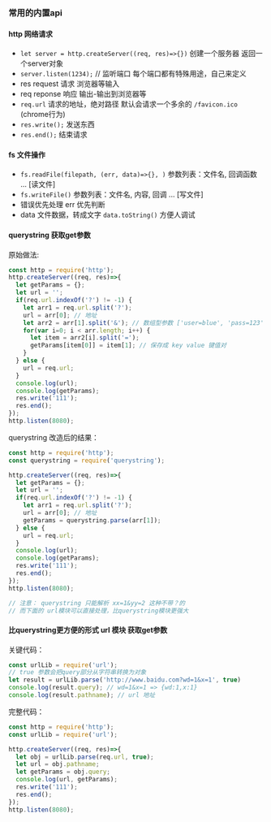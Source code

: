 ### 常用的内置api

#### http 网络请求

- `let server = http.createServer((req, res)=>{})` 创建一个服务器 返回一个server对象
- `server.listen(1234);` // 监听端口 每个端口都有特殊用途，自己来定义
- res  request 请求 浏览器等输入
- req  reponse 响应 输出-输出到浏览器等
- `req.url` 请求的地址，绝对路径 默认会请求一个多余的 `/favicon.ico` (chrome行为)
- `res.write();` 发送东西
- `res.end();` 结束请求

#### fs 文件操作

- `fs.readFile(filepath, (err, data)=>{}, )` 参数列表：文件名, 回调函数 ... [读文件]
- `fs.writeFile()` 参数列表：文件名, 内容, 回调 ...  [写文件]
- 错误优先处理 err 优先判断
- data 文件数据，转成文字 `data.toString()` 方便人调试

#### querystring 获取get参数

原始做法:

```javascript
const http = require('http');
http.createServer((req, res)=>{
  let getParams = {};
  let url = '';
  if(req.url.indexOf('?') != -1) {
    let arr1 = req.url.split('?');
    url = arr[0]; // 地址
    let arr2 = arr[1].split('&'); // 数组型参数 ['user=blue', 'pass=123']
    for(var i=0; i < arr.length; i++) {
      let item = arr2[i].split('=');
      getParams[item[0]] = item[1]; // 保存成 key value 键值对
    }
  } else {
    url = req.url;
  }
  console.log(url);
  console.log(getParams);
  res.write('111');
  res.end();
});
http.listen(8080);
```

querystring 改造后的结果：

```javascript
const http = require('http');
const querystring = require('querystring');

http.createServer((req, res)=>{
  let getParams = {};
  let url = '';
  if(req.url.indexOf('?') != -1) {
    let arr1 = req.url.split('?');
    url = arr[0]; // 地址
    getParams = querystring.parse(arr[1]);
  } else {
    url = req.url;
  }
  console.log(url);
  console.log(getParams);
  res.write('111');
  res.end();
});
http.listen(8080);

// 注意： querystring 只能解析 xx=1&yy=2 这种不带？的
// 而下面的 url模块可以直接处理，比querystring模块更强大

```

#### 比querystring更方便的形式 url 模块 获取get参数

关键代码：

```javascript
const urlLib = require('url');
// true 参数会把query部分从字符串转换为对象
let result = urlLib.parse('http://www.baidu.com?wd=1&x=1', true) 
console.log(result.query); // wd=1&x=1 => {wd:1,x:1}
console.log(result.pathname); // url 地址
```

完整代码：

```javascript
const http = require('http');
const urlLib = require('url');

http.createServer((req, res)=>{
  let obj = urlLib.parse(req.url, true);
  let url = obj.pathname;
  let getParams = obj.query;
  console.log(url, getParams);
  res.write('111');
  res.end();
});
http.listen(8080);

```
